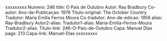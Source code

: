 xxxxxxxxx
Numero: 246
title: O País de Outubro
Autor: Ray Bradbury
Co-autor: 
Ano-de-Publicacao: 1978
Titulo-original: The October Country
Tradutor: Maria Emília Ferros Moura
Co-tradutor: 
Ano-de-edicao: 1956
alias: Ray-Bradbury
Autor2-alias: 
Tradutor1-alias: Maria-Emilia-Ferros-Moura
Tradutor2-alias: 
Titulo-link: 246-O-Pais-de-Outubro
Capa: Manuel Dias
pags: 213
Capa-link: Manuel-Dias
xxxxxxxxx